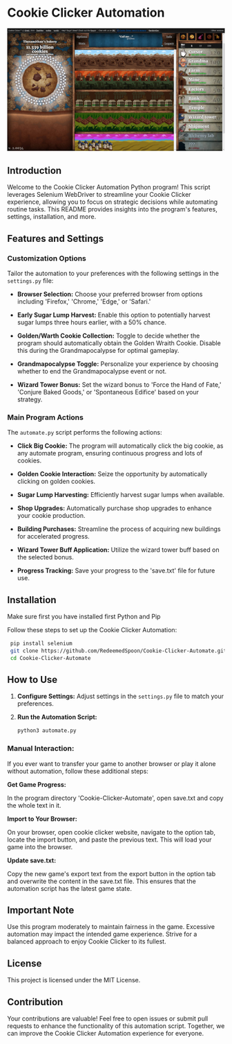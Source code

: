 # Cookie Clicker Automation

![Screenshot](Cookie-Clicker.jpg)

## Introduction
Welcome to the Cookie Clicker Automation Python program! This script leverages Selenium WebDriver to streamline your Cookie Clicker experience, allowing you to focus on strategic decisions while automating routine tasks. This README provides insights into the program's features, settings, installation, and more.

## Features and Settings

### Customization Options
Tailor the automation to your preferences with the following settings in the `settings.py` file:

- **Browser Selection:** Choose your preferred browser from options including 'Firefox,' 'Chrome,' 'Edge,' or 'Safari.'

- **Early Sugar Lump Harvest:** Enable this option to potentially harvest sugar lumps three hours earlier, with a 50% chance.

- **Golden/Warth Cookie Collection:** Toggle to decide whether the program should automatically obtain the Golden Wraith Cookie. Disable this during the Grandmapocalypse for optimal gameplay.

- **Grandmapocalypse Toggle:** Personalize your experience by choosing whether to end the Grandmapocalypse event or not.

- **Wizard Tower Bonus:** Set the wizard bonus to 'Force the Hand of Fate,' 'Conjure Baked Goods,' or 'Spontaneous Edifice' based on your strategy.

### Main Program Actions
The `automate.py` script performs the following actions:

- **Click Big Cookie:** The program will automatically click the big cookie, as any automate program, ensuring continuous progress and lots of cookies.

- **Golden Cookie Interaction:** Seize the opportunity by automatically clicking on golden cookies.

- **Sugar Lump Harvesting:** Efficiently harvest sugar lumps when available.

- **Shop Upgrades:** Automatically purchase shop upgrades to enhance your cookie production.

- **Building Purchases:** Streamline the process of acquiring new buildings for accelerated progress.

- **Wizard Tower Buff Application:** Utilize the wizard tower buff based on the selected bonus.

- **Progress Tracking:** Save your progress to the 'save.txt' file for future use.

## Installation

Make sure first you have installed first Python and Pip

Follow these steps to set up the Cookie Clicker Automation:


   ```bash
    pip install selenium
    git clone https://github.com/RedeemedSpoon/Cookie-Clicker-Automate.git
    cd Cookie-Clicker-Automate
   ```

## How to Use
1. **Configure Settings:**
   Adjust settings in the `settings.py` file to match your preferences.

2. **Run the Automation Script:**
   ```bash
   python3 automate.py

  ### Manual Interaction:
  If you ever want to transfer your game to another browser or play it alone without automation, follow these additional steps:
  
  **Get Game Progress:**
  
  In the program directory 'Cookie-Clicker-Automate', open save.txt and copy the whole text in it.
  
  **Import to Your Browser:**
  
  On your browser, open cookie clicker website, navigate to the option tab, locate the import button, and paste the previous text. This will load your game into the browser.
  
  **Update save.txt:**
  
  Copy the new game's export text from the export button in the option tab and overwrite the content in the save.txt file. This ensures that the automation script has the latest game state.

## Important Note

Use this program moderately to maintain fairness in the game. Excessive automation may impact the intended game experience. Strive for a balanced approach to enjoy Cookie Clicker to its fullest.
## License

This project is licensed under the MIT License.
## Contribution

Your contributions are valuable! Feel free to open issues or submit pull requests to enhance the functionality of this automation script. Together, we can improve the Cookie Clicker Automation experience for everyone.
